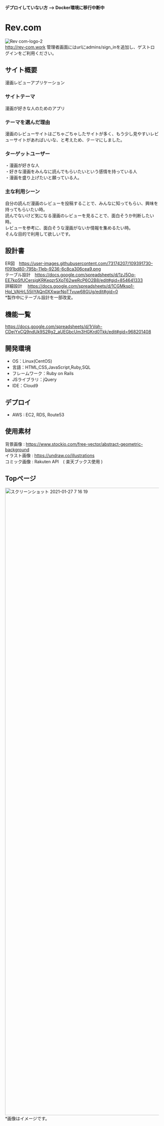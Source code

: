 #### デプロイしていない方 --> Docker環境に移行中断中

# Rev.com
![Rev  com-logo-2](https://user-images.githubusercontent.com/73174207/105358506-981f2000-5c39-11eb-8c66-f21406bff1f7.png) <br />
http://rev-com.work 
管理者画面にはurlにadmins/sign_inを追加し、ゲストログインをご利用ください。

## サイト概要
漫画レビューアプリケーション

### サイトテーマ
漫画が好きな人のためのアプリ

### テーマを選んだ理由
漫画のレビューサイトはごちゃごちゃしたサイトが多く、もう少し見やすいレビューサイトがあればいいな、と考えため、テーマにしました。

### ターゲットユーザー
・漫画が好きな人<br>
・好きな漫画をみんなに読んでもらいたいという感情を持っている人<br>
・漫画を盛り上げたいと願っている人。

### 主な利用シーン
自分の読んだ漫画のレビューを投稿することで、みんなに知ってもらい、興味を持ってもらいたい時。<br />
読んでないけど気になる漫画のレビューを見ることで、面白そうか判断したい時。<br />
レビューを参考に、面白そうな漫画がないか情報を集めるたい時。<br />
そんな目的で利用して欲しいです。

## 設計書
ER図　https://user-images.githubusercontent.com/73174207/109391730-f091bd80-795b-11eb-9236-6c8ca306cea9.png <br />
テーブル設計　https://docs.google.com/spreadsheets/d/1zJ5Oq-EE7kpSfUCersjgKRKeqzr5XpT62weRcP6O2B8/edit#gid=854641333 <br />
詳細設計 　https://docs.google.com/spreadsheets/d/1CGMksp1-HpI_VAHrL55liYAQn0XXwarNqTTvuw68GUg/edit#gid=0 <br />
 *製作中にテーブル設計を一部改変。

## 機能一覧
 https://docs.google.com/spreadsheets/d/1rVqh-CDejYxCQ9ndUk9S2Rg2_aUEGbcUm3HGKrd0Tkk/edit#gid=968201408 

## 開発環境
- OS：Linux(CentOS)
- 言語：HTML,CSS,JavaScript,Ruby,SQL
- フレームワーク：Ruby on Rails
- JSライブラリ：jQuery
- IDE：Cloud9

## デプロイ
- AWS : EC2, RDS, Route53

## 使用素材

背景画像 : https://www.stockio.com/free-vector/abstract-geometric-background<br />
イラスト画像 : https://undraw.co/illustrations<br />
コミック画像 : Rakuten API　( 楽天ブックス使用 )

## Topページ
<img width="2048" alt="スクリーンショット 2021-01-27 7 16 19" src="https://user-images.githubusercontent.com/73174207/106258625-6b828e00-6261-11eb-9bef-8dbbb1d6c45d.png"> <br />
*画像はイメージです。
